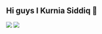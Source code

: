 ## Hi guys I Kurnia Siddiq 👋

<!--
**kursisiddiqsiddiq-ui/kursisiddiqsiddiq-ui** is a ✨ _special_ ✨ repository because its `README.md` (this file) appears on your GitHub profile.

Here are some ideas to get you started:

- 🔭 I’m currently working on ...
- 🌱 I’m currently learning ...
- 👯 I’m looking to collaborate on ...
- 🤔 I’m looking for help with ...
- 💬 Ask me about ...
- 📫 How to reach me: ...
- 😄 Pronouns: ...
- ⚡ Fun fact: ...
-->
![](https://media.giphy.com/media/v1.Y2lkPTc5MGI3NjExMHg5Z25lenFycTRia3FxMGE4N2x1enR4bXVxeHd3bGh0OWpmdG5jayZlcD12MV9naWZzX3NlYXJjaCZjdD1n/vNY5SLTJVLIGWKAYJp/giphy.gif)
![](https://media.giphy.com/media/v1.Y2lkPWVjZjA1ZTQ3bjAzbm9kaHRqMGdlM3h4a2hraWxqd3NzaXBndzU3bTFvbnptdjc2diZlcD12MV9naWZzX3JlbGF0ZWQmY3Q9Zw/nHwwNbFKZbMTEzqlfF/giphy.gif)
